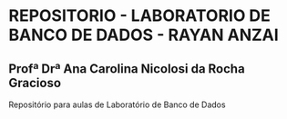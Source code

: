 # REPOSITORIO - LABORATORIO DE BANCO DE DADOS - RAYAN ANZAI
## Profª Drª Ana Carolina Nicolosi da Rocha Gracioso

Repositório para aulas de Laboratório de Banco de Dados
